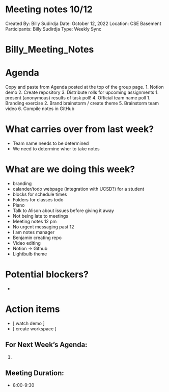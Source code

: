 # Meeting notes 10/12

Created By: Billy Sudirdja
Date: October 12, 2022
Location: CSE Basement
Participants: Billy Sudirdja
Type: Weekly Sync

# Billy_Meeting_Notes

# Agenda

Copy and paste from Agenda posted at the top of the group page. 1. Notion demo 2. Create repository 3. Distribute rolls for upcoming assignments 1. present (anonymous) results of task poll! 4. Official team name poll 1. Branding exercise 2. Brand brainstorm / create theme 5. Brainstorm team video 6. Compile notes in GitHub

# What carries over from last week?

- Team name needs to be determined
- We need to determine wher to take notes

# What are we doing this week?

- branding
- calander/todo webpage (integration with UCSD?) for a student
- blocks for schedule times
- Folders for classes todo
- Piano
- Talk to Alison about issues before giving it away
- Not being late to meetings
- Meeting notes 12 pm
- No urgent messaging past 12
- I am notes manager
- Benjamin creating repo
- Video editing
- Notion -> Github
- Lightbulb theme

# Potential blockers?

- 

# Action items

- [ watch demo ]
- [ create workspace ]

## For Next Week’s Agenda:

1. 

## Meeting Duration:

- 8:00-9:30